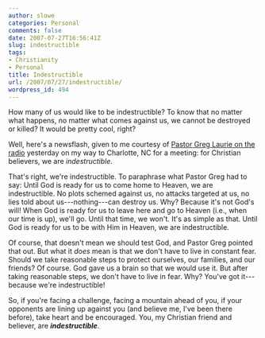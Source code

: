 ```yaml
---
author: slowe
categories: Personal
comments: false
date: 2007-07-27T16:56:41Z
slug: indestructible
tags:
- Christianity
- Personal
title: Indestructible
url: /2007/07/27/indestructible/
wordpress_id: 494
---
```


How many of us would like to be indestructible? To know that no matter what happens, no matter what comes against us, we cannot be destroyed or killed? It would be pretty cool, right?

Well, here's a newsflash, given to me courtesy of [Pastor Greg Laurie on the radio](http://www.harvest.org/radio/) yesterday on my way to Charlotte, NC for a meeting: for Christian believers, we are _indestructible_.

That's right, we're indestructible. To paraphrase what Pastor Greg had to say: Until God is ready for us to come home to Heaven, we are indestructible. No plots schemed against us, no attacks targeted at us, no lies told about us---nothing---can destroy us. Why? Because it's not God's will! When God is ready for us to leave here and go to Heaven (i.e., when our time is up), we'll go. Until that time, we won't. It's as simple as that. Until God is ready for us to be with Him in Heaven, we are indestructible.

Of course, that doesn't mean we should test God, and Pastor Greg pointed that out. But what it _does_ mean is that we don't have to live in constant fear. Should we take reasonable steps to protect ourselves, our families, and our friends? Of course. God gave us a brain so that we would use it. But after taking reasonable steps, we don't have to live in fear. Why? You've got it---because we're indestructible!

So, if you're facing a challenge, facing a mountain ahead of you, if your opponents are lining up against you (and believe me, I've been there before), take heart and be encouraged. You, my Christian friend and believer, are _**indestructible**_.
